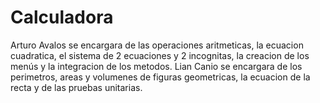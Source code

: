 # Calculadora
Arturo Avalos se encargara de las operaciones aritmeticas, la ecuacion cuadratica, el sistema de 2 ecuaciones y 2 incognitas, la creacion de los menús y la integracion de los metodos.
Lian Canio se encargara de los perimetros, areas y volumenes de figuras geometricas, la ecuacion de la recta y de las pruebas unitarias.
